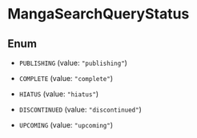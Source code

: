 

# MangaSearchQueryStatus

## Enum


* `PUBLISHING` (value: `"publishing"`)

* `COMPLETE` (value: `"complete"`)

* `HIATUS` (value: `"hiatus"`)

* `DISCONTINUED` (value: `"discontinued"`)

* `UPCOMING` (value: `"upcoming"`)



